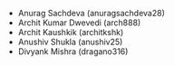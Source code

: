 - Anurag Sachdeva (anuragsachdeva28)
- Archit Kumar Dwevedi (arch888)
- Archit Kaushkik (architkshk)
- Anushiv Shukla (anushiv25)
- Divyank Mishra (dragano316)
